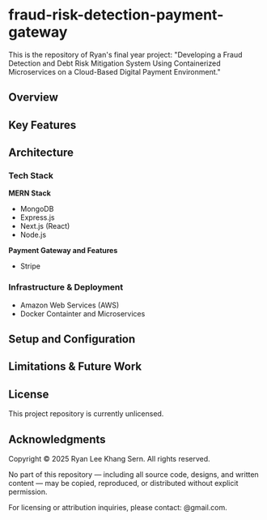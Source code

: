 # fraud-risk-detection-payment-gateway

This is the repository of Ryan's final year project: "Developing a Fraud Detection and Debt Risk Mitigation System Using Containerized Microservices on a Cloud-Based Digital Payment Environment."

## Overview

## Key Features

## Architecture

### Tech Stack
**MERN Stack**
- MongoDB
- Express.js
- Next.js (React)
- Node.js

**Payment Gateway and Features**
- Stripe

### Infrastructure & Deployment
- Amazon Web Services (AWS)
- Docker Containter and Microservices

## Setup and Configuration

## Limitations & Future Work

## License
This project repository is currently unlicensed.

## Acknowledgments
Copyright © 2025 Ryan Lee Khang Sern. All rights reserved.

No part of this repository — including all source code, designs, and written content — may be copied, reproduced, or distributed without explicit permission.

For licensing or attribution inquiries, please contact: @gmail.com.
